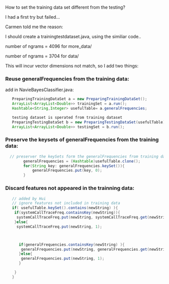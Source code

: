 
How to set the training data set different from the testing?

I had a first try but failed...

Carmen told me the reason:

I should create a trainingtestdataset.java, using the similiar code..

number of ngrams = 4096 for more_data/

number of ngrams = 3704 for data/

This will incur vector dimensions not match, so I add two things:


### Reuse generalFrequencies from the training data:

add in NavieBayesClassifier.java:

```java
   PreparingTrainingDataSet a = new PreparingTrainingDataSet();
   ArrayList<ArrayList<Double>> trainingSet = a.run();
   Hashtable<String,Integer> usefulTable= a.generalFrequencies;

   testing dataset is sperated from training dataset
   PreparingTestingDataSet b = new PreparingTestingDataSet(usefulTable);
   ArrayList<ArrayList<Double>> testingSet = b.run();
```


### Preserve the keysets of generalFrequencies from the training data:

```java
  // preserver the keySets form the generalFrequencies from training data
		generalFrequencies = (Hashtable)usefulTable.clone();
		for(String key: generalFrequencies.keySet()){
			generalFrequencies.put(key, 0);
		}

```

### Discard features not appeared in the trainning data:

 ```java
    // added by Hui
    // ignore features not included in training data
    if( usefulTable.keySet().contains(newString) ){
     if(systemCallTraceFreq.containsKey(newString)){
      systemCallTraceFreq.put(newString, systemCallTraceFreq.get(newString)+1);
     }else{
      systemCallTraceFreq.put(newString, 1);	



       if(generalFrequencies.containsKey(newString) ){
        generalFrequencies.put(newString, generalFrequencies.get(newString)+1);
       }else{
        generalFrequencies.put(newString, 1);	
       }

     }
    }
 ```

